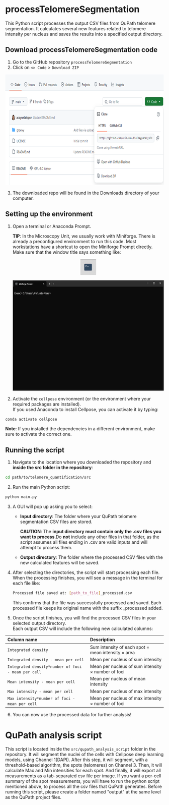 # processTelomereSegmentation

This Python script processes the output CSV files from QuPath telomere segmentation. It calculates several new features related to telomere intensity per nucleus and saves the results into a specified output directory.

## Download processTelomereSegmentation code

1. Go to the GitHub repository `processTelomereSegmentation`
2. Click on `<> Code` > `Download ZIP`
   
<p align="center">
    <img width="700" height="350" src="images/code.png">
</p>

3. The downloaded repo will be found in the Downloads directory of your computer.

## Setting up the environment

1. Open a terminal or Anaconda Prompt.

    **TIP**: In the Microscopy Unit, we usually work with Miniforge. There is already a preconfigured environment to run this code. Most workstations have a shortcut to open the Miniforge Prompt directly.
    Make sure that the window title says something like:

    <p align="center">
    <img width="50" height="50" src="images/miniforge_simbol.png">
    </p>

    <p align="center">
    <img width="700" height="350" src="images/miniforge.png">
    </p>


2. Activate the `cellpose` environment (or the environment where your required packages are installed).  
If you used Anaconda to install Cellpose, you can activate it by typing:

```bash
conda activate cellpose
```

**Note**: If you installed the dependencies in a different environment, make sure to activate the correct one.

## Running the script

1. Navigate to the location where you downloaded the repository and **inside the src folder in the repository**:

```bash
cd path/to/telomere_quantification/src
```

2. Run the main Python script:

```bash
python main.py
```

3. A GUI will pop up asking you to select:
   - **Input directory**: The folder where your QuPath telomere segmentation CSV files are stored.

        **CAUTION**: The **input directory must contain only the .csv files you want to process**.Do **not** include any other files in that folder, as the script assumes all files ending in .csv are valid inputs and will attempt to process them. 
   
   - **Output directory**: The folder where the processed CSV files with the new calculated features will be saved.

4. After selecting the directories, the script will start processing each file.
When the processing finishes, you will see a message in the terminal for each file like:
    ```bash
    Processed file saved at: [path_to_file]_processed.csv
    ```
    This confirms that the file was successfully processed and saved.
    Each processed file keeps its original name with the suffix _processed added.

5. Once the script finishes, you will find the processed CSV files in your selected output directory.  
Each output CSV will include the following new calculated columns:

| Column name | Description |
| :---------- | :----------- |
| `Integrated density` | Sum intensity of each spot = mean intensity × area |
| `Integrated density - mean per cell` | Mean per nucleus of sum intensity |
| `Integrated density*number of foci - mean per cell` | Mean per nucleus of sum intensity × number of foci |
| `Mean intensity - mean per cell` | Mean per nucleus of mean intensity |
| `Max intensity - mean per cell` | Mean per nucleus of max intensity |
| `Max intensity*number of foci - mean per cell` | Mean per nucleus of max intensity × number of foci |

6. You can now use the processed data for further analysis!

# QuPath analysis script

This script is located inside the `src/qupath_analysis_script` folder in the repository. It will segment the nuclei of the cells with Cellpose deep learning models, using Channel 1(DAPI). After this step, it will segment, with a threshold-based algorithm, the spots (telomeres) on Channel 3. Then, it will calculate Max and Min intensities for each spot. And finally, it will export all measurements as a tab-separated csv file per image. If you want a per-cell summary of the spot measurements, you will have to run the python script mentioned above, to process all the csv files that QuPath generates. Before running this script, please create a folder named "output" at the same level as the QuPath project files.

